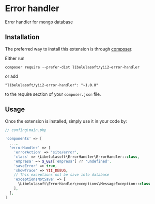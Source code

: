 Error handler
=============
Error handler for mongo database

Installation
------------

The preferred way to install this extension is through [composer](http://getcomposer.org/download/).

Either run

```
composer require --prefer-dist libelulasoft/yii2-error-handler
```

or add

```
"libelulasoft/yii2-error-handler": "~1.0.0"
```

to the require section of your `composer.json` file.


Usage
-----

Once the extension is installed, simply use it in your code by:

```php
// confing\main.php

'components' => [
  ...,
  'errorHandler' => [
    'errorAction' => 'site/error',
    'class' => \Libelulasoft\ErrorHandler\ErrorHandler::class,
    'empresa' => $_GET['empresa'] ?? 'undefined',
    'saveError' => true,
    'showTrace' => YII_DEBUG,
    // This exceptions not be save into database
    'exceptionsNotSave' => [
      \Libelulasoft\ErrorHandler\exceptions\MessageException::class
    ],
  ],
]
```